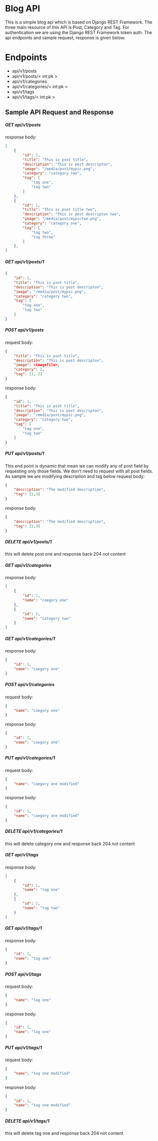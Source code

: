# Blog API

This is a simple blog api which is based on Django REST Framework. The three main resource of this API is Post, Category and Tag. For authentication we are using the Django REST Framework token auth. The api endpoints and sample request, response is given below.


# Endpoints
- api/v1/posts
- api/v1/posts/< int:pk >
- api/v1/categories
- api/v1/categories/< int:pk >
- api/v1/tags
- api/v1/tags/< int:pk >

## Sample API Request and Response
##### GET api/v1/posts
response body:
```json
[
	{
		"id": 1,
		"title": "This is psot title",
		"description": "This is post descripton",
		"image": "/media/post/mypic.png",
		"category": "category two",
		"tag": [
			"tag one",
			"tag two"
		]
	},
	{
		"id": 1,
		"title": "This is psot title two",
		"description": "This is post descripton two",
		"image": "/media/post/mypictwo.png",
		"category": "category one",
		"tag": [
			"tag two",
			"tag three"
		]
	},
]
```
##### GET api/v1/posts/1
```json
{
	"id": 1,
	"title": "This is psot title",
	"description": "This is post descripton",
	"image": "/media/post/mypic.png",
	"category": "category two",
	"tag": [
		"tag one",
		"tag two"
	]
}
```
##### POST api/v1/posts
request body:
```json
{
	"title": "This is psot title",
	"description": "This is post descripton",
	"image": <imagefile>,
	"category": 2,
	"tag": [1, 2]
}
```
response body:
```json
{
	"id": 1,
	"title": "This is psot title",
	"description": "This is post descripton",
	"image": "/media/post/mypic.png",
	"category": "category two",
	"tag": [
		"tag one",
		"tag two"
	]
}
```
##### PUT api/v1/posts/1
This end point is dynamic that mean we can modify any of post field by requesting only those fields. We don't need to request with all post fields. As sample we are modifying description and tag below
request body:
```json
{
	"description": "The modified description",
	"tag": [2,3]
}
```
response body:
```json
{
	"description": "The modified description",
	"tag": [2,3]
}
```
##### DELETE api/v1/posts/1
this will delete post one and response back 204 not content

##### GET api/v1/categories
response body:
```json
[
	{
		"id": 1,
	    "name": "caegory one"
	},
	{
	    "id": 2,
	    "name": "category two"
	}
]
```
##### GET api/v1/categories/1
response body:
```json
{
	"id": 1,
    "name": "caegory one"
}
```
##### POST api/v1/categories
request body:
```json
{
    "name": "caegory one"
}
```
response body:
```json
{
	"id": 1,
    "name": "caegory one"
}
```
##### PUT api/v1/categories/1
request body:
```json
{
    "name": "caegory one modified"
}
```
response body:
```json
{
	"id": 1,
    "name": "caegory one modified"
}
```
##### DELETE api/v1/categories/1
this will delete category one and response back 204 not content

##### GET api/v1/tags
response body:
```json
[
	{
		"id": 1,
	    "name": "tag one"
	},
	{
	    "id": 2,
	    "name": "tag two"
	}
]
```
##### GET api/v1/tags/1
response body:
```json
{
	"id": 1,
    "name": "tag one"
}
```
##### POST api/v1/tags
request body:
```json
{
    "name": "tag one"
}
```
response body:
```json
{
	"id": 1,
    "name": "tag one"
}
```
##### PUT api/v1/tags/1
request body:
```json
{
    "name": "tag one modified"
}
```
response body:
```json
{
	"id": 1,
    "name": "tag one modified"
}
```
##### DELETE api/v1/tags/1
this will delete tag one and response back 204 not content
